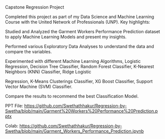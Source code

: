 Capstone Regression Project 

Completed this project as part of my Data Science and Machine Learning Course with the United Network of Professionals (UNP). Key highlights:

Studied and Analyzed the Garment Workers Performance Prediction dataset to apply Machine Learning Models and present my insights.

Performed various Exploratory Data Analyses to understand the data and compare the variables.

Experimented with different Machine Learning Algorithms, Logistic Regression, Decision Tree Classifier, Random Forest Classifier, K-Nearest Neighbors (KNN) Classifier, Ridge Logistic 

Regression, K-Means Clusterings Classifier, XG Boost Classifier, Support Vector Machine (SVM) Classifier.

Compare the results to recommend the best Classification Model.

PPT File: https://github.com/Swethathhakur/Regression-by-Swetha/blob/main/Garment%20Workers%20Performance%20Prediction.pptx

Colab: https://github.com/Swethathhakur/Regression-by-Swetha/blob/main/Garment_Workers_Performance_Prediction.ipynb
